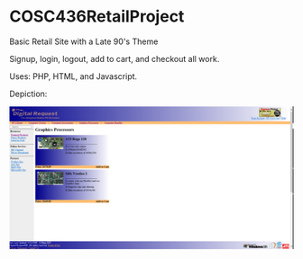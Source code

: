 # COSC436RetailProject
Basic Retail Site with a Late 90's Theme

Signup, login, logout, add to cart, and checkout all work.

Uses: PHP, HTML, and Javascript.

Depiction:

![ ](/screenshot.png)

